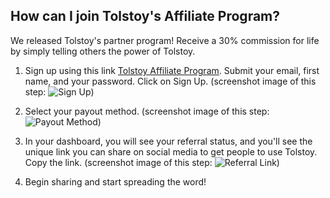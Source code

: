 ## How can I join Tolstoy's Affiliate Program?

We released Tolstoy's partner program! Receive a 30% commission for life by simply telling others the power of Tolstoy.

1. Sign up using this link [Tolstoy Affiliate Program](https://gotolstoy.firstpromoter.com/). Submit your email, first name, and your password. Click on Sign Up. (screenshot image of this step: ![Sign Up](https://downloads.intercomcdn.com/i/o/560901201/48794f2e9b8baf609e21a2fd/image.png))

2. Select your payout method. (screenshot image of this step: ![Payout Method](https://downloads.intercomcdn.com/i/o/560902014/2432a5cb4080fe7b5786a759/image.png))

3. In your dashboard, you will see your referral status, and you'll see the unique link you can share on social media to get people to use Tolstoy. Copy the link. (screenshot image of this step: ![Referral Link](https://downloads.intercomcdn.com/i/o/560903224/6bf552973b42edd491fd27b2/image.png))

4. Begin sharing and start spreading the word!
